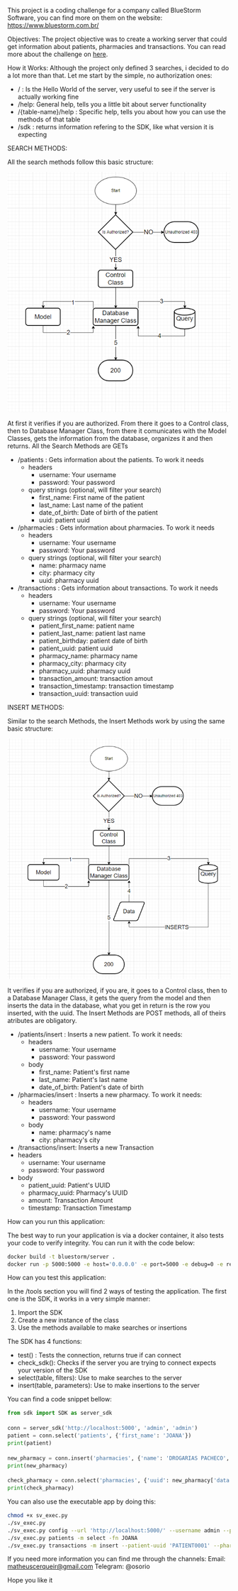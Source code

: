 This project is a coding challenge for a company called BlueStorm Software, you can find more on them on the website: https://www.bluestorm.com.br/

Objectives: 
The project objective was to create a working server that could get information about patients, pharmacies and transactions. You can read more about the challenge on [here](documentation/bluestorm_projeto_backend.pdf).

How it Works:
Although the project only defined 3 searches, i decided to do a lot more than that. Let me start by the simple, no authorization ones:

- / : Is the Hello World of the server, very useful to see if the server is actually working fine
- /help: General help, tells you a little bit about server functionality
- /{table-name}/help : Specific help, tells you about how you can use the methods of that table
- /sdk : returns information refering to the SDK, like what version it is expecting

SEARCH METHODS:

All the search methods follow this basic structure:

![Image](documentation/get.png)

At first it verifies if you are authorized. From there it goes to a Control class, then to Database Manager Class, from there it comunicates with the Model Classes, gets the information from the database, organizes it and then returns. All the Search Methods are GETs

- /patients : Gets information about the patients. To work it needs
  - headers
    - username: Your username
    - password: Your password
  - query strings (optional, will filter your search)
    - first_name: First name of the patient
    - last_name: Last name of the patient
    - date_of_birth: Date of birth of the patient
    - uuid: patient uuid
- /pharmacies : Gets information about pharmacies. To work it needs
  - headers
    - username: Your username
    - password: Your password
  - query strings (optional, will filter your search)
    - name: pharmacy name
    - city: pharmacy city
    - uuid: pharmacy uuid
- /transactions : Gets information about transactions. To work it needs
  - headers
    - username: Your username
    - password: Your password
  - query strings (optional, will filter your search)
    - patient_first_name: patient name
    - patient_last_name: patient last name
    - patient_birthday: patient date of birth
    - patient_uuid: patient uuid
    - pharmacy_name: pharmacy name
    - pharmacy_city: pharmacy city
    - pharmacy_uuid: pharmacy uuid
    - transaction_amount: transaction amout
    - transaction_timestamp: transaction timestamp
    - transaction_uuid: transaction uuid

INSERT METHODS:

Similar to the search Methods, the Insert Methods work by using the same basic structure:

![Image](documentation/post.png)

It verifies if you are authorized, if you are, it goes to a Control class, then to a Database Manager Class, it gets the query from the model and then inserts the data in the database, what you get in return is the row you inserted, with the uuid. The Insert Methods are POST methods, all of theirs atributes are obligatory.

- /patients/insert : Inserts a new patient. To work it needs:
  - headers
    - username: Your username
    - password: Your password
  - body
    - first_name: Patient's first name
    - last_name: Patient's last name
    - date_of_birth: Patient's date of birth
- /pharmacies/insert : Inserts a new pharmacy. To work it needs:
  - headers
    - username: Your username
    - password: Your password
  - body
    - name: pharmacy's name
    - city: pharmacy's city
-  /transactions/insert: Inserts a new Transaction
  - headers
    - username: Your username
    - password: Your password
  - body
    - patient_uuid: Patient's UUID
    - pharmacy_uuid: Pharmacy's UUID
    - amount: Transaction Amount
    - timestamp: Transaction Timestamp


How can you run this application:

The best way to run your application is via a docker container, it also tests your code to verify integrity. You can run it with the code below:

```bash
docker build -t bluestorm/server .
docker run -p 5000:5000 -e host='0.0.0.0' -e port=5000 -e debug=0 -e reloader=0 bluestorm/server
```
How can you test this application:

In the /tools section you will find 2 ways of testing the application. The first one is the SDK, it works in a very simple manner:

1. Import the SDK
2. Create a new instance of the class
3. Use the methods available to make searches or insertions

The SDK has 4 functions:

- test() : Tests the connection, returns true if can connect
- check_sdk(): Checks if the server you are trying to connect expects your version of the SDK
- select(table, filters): Use to make searches to the server
- insert(table, parameters): Use to make insertions to the server

You can find a code snippet bellow:

```python
from sdk import SDK as server_sdk

conn = server_sdk('http://localhost:5000', 'admin', 'admin')
patient = conn.select('patients', {'first_name': 'JOANA'})
print(patient)

new_pharmacy = conn.insert('pharmacies', {'name': 'DROGARIAS PACHECO', 'city': 'RIO GRANDE DO NORTE'})
print(new_pharmacy)

check_pharmacy = conn.select('pharmacies', {'uuid': new_pharmacy['data']['uuid']})
print(check_pharmacy)
```

You can also use the executable app by doing this:

```bash
chmod +x sv_exec.py
./sv_exec.py
./sv_exec.py config --url 'http://localhost:5000/' --username admin --password admin
./sv_exec.py patients -m select -fn JOANA
./sv_exec.py transactions -m insert --patient-uuid 'PATIENT0001' --pharmacy-uuid 'PHARM0001' --amount 102 --timestamp '1980-07-23 00:00:00.000000'
```

If you need more information you can find me through the channels:
Email: matheuscerqueir@gmail.com
Telegram: @osorio

Hope you like it





